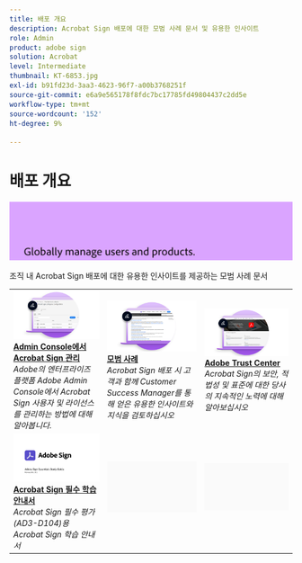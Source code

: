 ```yaml
---
title: 배포 개요
description: Acrobat Sign 배포에 대한 모범 사례 문서 및 유용한 인사이트
role: Admin
product: adobe sign
solution: Acrobat
level: Intermediate
thumbnail: KT-6853.jpg
exl-id: b91fd23d-3aa3-4623-96f7-a00b3768251f
source-git-commit: e6a9e565178f8fdc7bc17785fd49804437c2dd5e
workflow-type: tm+mt
source-wordcount: '152'
ht-degree: 9%

---
```


# 배포 개요

![Sign 배포 이미지](assets/Hero-Deploy.png)

조직 내 Acrobat Sign 배포에 대한 유용한 인사이트를 제공하는 모범 사례 문서

<table style="table-layout:fixed">
<tr>
  <td>
    <a href="https://helpx.adobe.com/kr/enterprise/using/adobe-sign-for-enterprise.html" target="_blank">
      <img alt="Admin Console" src="assets/Deploy_Admin.png" />
    </a>
    <div>
    <a href="https://helpx.adobe.com/enterprise/using/adobe-sign-for-enterprise.html" target="_blank"><strong>Admin Console에서 Acrobat Sign 관리</strong></a>
    </div>
    <em>Adobe의 엔터프라이즈 플랫폼 Adobe Admin Console에서 Acrobat Sign 사용자 및 라이선스를 관리하는 방법에 대해 알아봅니다.</em>
    <br>
  </td>
  <td>
    <a href="https://helpx.adobe.com/mt/sign/using/adobe-sign-training-best-practice.html" target="_blank">
      <img alt="우수 사례" src="assets/Deploy_BP.png" />
    </a>
    <div>
    <a href="https://helpx.adobe.com/mt/sign/using/adobe-sign-training-best-practice.html" target="_blank"><strong>모범 사례</strong></a>
    </div>
    <em>Acrobat Sign 배포 시 고객과 함께 Customer Success Manager를 통해 얻은 유용한 인사이트와 지식을 검토하십시오</em>
    <br>
  </td>  
  <td>
    <a href="https://www.adobe.com/trust/document-cloud-security.html" target="_blank">
      <img alt="Adobe Trust Center" src="assets/Deploy_Trust.png" />
    </a>
    <div>
    <a href="https://www.adobe.com/trust/document-cloud-security.html" target="_blank"><strong>Adobe Trust Center</strong></a>
    </div>
    <em>Acrobat Sign의 보안, 적법성 및 표준에 대한 당사의 지속적인 노력에 대해 알아보십시오</em>
    <br>
  </td>
</tr>
<tr>
  <td>
    <a href="assets/SignStudyGuide.pdf">
      <img alt="Acrobat Sign 필수 학습 안내서" src="assets/SignStudyGuide.png" />
    </a>
    <div>
    <a href="assets/SignStudyGuide.pdf"><strong>Acrobat Sign 필수 학습 안내서</strong></a>
    </div>
    <em>Acrobat Sign 필수 평가(AD3-D104)용 Acrobat Sign 학습 안내서</em>
    <br>
  </td>
  <td>
    <img alt="스페이서" src="assets/Grayspacer.png" />
    <div>
    <br>
  </td>
  <td>
    <img alt="스페이서" src="assets/Grayspacer.png" />
    <div>
    <br>
  </td>
</tr>
</table>

